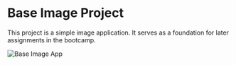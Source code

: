 # Base Image Project

This project is a simple image application. It serves as a foundation for later assignments in the bootcamp. 

![Base Image App](baseimage_app.png)
